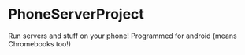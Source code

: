 # PhoneServerProject
Run servers and stuff on your phone! Programmed for android (means Chromebooks too!)
